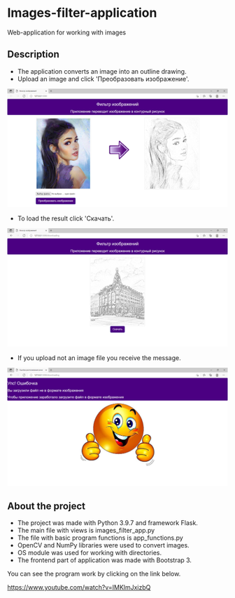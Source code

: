 # Images-filter-application
Web-application for working with images

## Description
* The application converts an image into an outline drawing.
* Upload an image and click 'Преобразовать изображение'.

![App screenshot1](https://github.com/P-Konstantin/Images-filter-application/blob/master/readme_assets/screenshot1.png)

* To load the result click 'Скачать'.

![App screenshot2](https://github.com/P-Konstantin/Images-filter-application/blob/master/readme_assets/screenshot2.png)

* If you upload not an image file you receive the message.

![App screenshot3](https://github.com/P-Konstantin/Images-filter-application/blob/master/readme_assets/screenshot3.png)

## About the project
* The project was made with Python 3.9.7 and framework Flask.
* The main file with views is images_filter_app.py
* The file with basic program functions is app_functions.py
* OpenCV and NumPy libraries were used to convert images.
* OS module was used for working with directories. 
* The frontend part of application was made with Bootstrap 3.

You can see the program work by clicking on the link below.

https://www.youtube.com/watch?v=IMKlmJxizbQ
